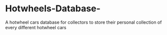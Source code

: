 # Hotwheels-Database-
A hotwheel cars database for collectors to store their personal collection of every different hotwheel cars

